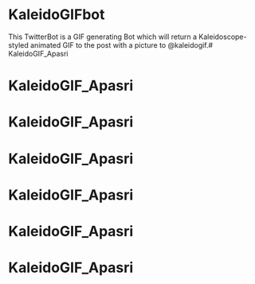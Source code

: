 # KaleidoGIFbot
This TwitterBot is a GIF generating Bot which will return a Kaleidoscope-styled animated GIF to the post with a picture to @kaleidogif.# KaleidoGIF_Apasri
# KaleidoGIF_Apasri
# KaleidoGIF_Apasri
# KaleidoGIF_Apasri
# KaleidoGIF_Apasri
# KaleidoGIF_Apasri
# KaleidoGIF_Apasri
